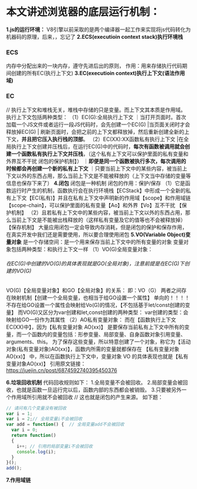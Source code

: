 # 本文讲述浏览器的底层运行机制：
**1.js的运行环境：**
V8引擎以前采取的是两个编译器一起工作来实现将js代码转化为机器码的原理，后来，，忘记了
**2.ECS(executioin context stack)执行环境栈**
### ECS
内存中分配出来的一块内存，遵守先进后出的原则，
作用：用来存储执行代码期间创建的所有EC(执行上下文)
**3.EC(executioin context)执行上下文(语法作用域)**
### EC
// 执行上下文和堆栈无关，堆栈中存储的只是变量。而上下文其本质是作用域。
执行上下文包括两种类型：
（1）EC(G):全局执行上下文
    ｜当打开页面时。首次加载一个JS文件或者运行一段JS代码时，会先创建一个EC(G)
    |当页面关闭时才会释放掉EC(G)
    | 刷新页面时，会把之前的上下文都释放掉，然后重新创建全新的上下文，**并且把它压入执行栈的顶部**。
（2）EC(XX):XX函数私有执行上下文
    |在全局执行上下文创建并压栈后，在运行EC(G)中的代码时，**每次有函数被调用就会创建一个函数私有执行上下文并压栈**，（这个私有上下文可以保护里面的私有变量和外界互不干扰 闭包的保护机制】）
    ｜**即便是同一个函数被执行多次，每次调用的时候都会再创建一个新的私有上下文**
    ｜只要当前上下文中的某些内容，被当前上下文以外的东西占用，那么当前上下文是不能被释放的（上下文当中存储的变量等信息也保存下来了）
**4.闭包**
闭包是一种机制
闭包的作用：保护/保存
（1）它是函数运行时产生的机制，函数执行会在执行环境栈【ECStack】中形成一个全新的私有上下文【EC(私有)】并且在私有上下文中声明新的作用域【scope】和作用域链【scope-chain】，可以保护里面的私有变量【Ao】和外界【Vo】互不干扰 【保护机制】
（2）且若私有上下文中的某些内容，被当前上下文以外的东西占用，那么当前上下文是不能被出栈释放的（这样私有变量及它的值等也不会被释放掉）【保存机制】
大量应用闭包一定会导致内存消耗，但是闭包的保护和保存作用，在真实开发中我们还是需要使用，所以要合理使用闭包
**5.VO(Variable Object)变量对象**
是一个存储空间：是一个用来保存当前上下文中的所有变量的对象
变量对象包括两种类型：和执行上下文一样
（1）VO(G)全局变量对象：
   ###### 在EC(G)中创建的VO(G)的具体表现就是GO(全局对象)，注意前提是在EC(G)下创建的VO(G)
   VO(G)【全局变量对象】和GO【全局对象】的关系：
   即：VO（G）
      两者之间存在映射机制【创建一个全局变量，也相当于给GO设置一个属性】 单向的！！！！不存在给GO设置一个属性会映射给Vo(G)的情况，【不包括基于let/const创建的变量】
   而VO(G)又区分为var创建和let,const创建的两种类型：
   var创建的类型：会映射给GO一份作为其属性
（2）AO私有变量对象：
    而在【函数执行上下文EC(XX)中】，因为【私有变量对象 AO(xx)】 是要保存当前私有上下文中所有的变量，而一个函数内的变量包括：形参变量、局部变量、自身函数对象引用变量、arguments、this。 为了保存这些变量，所以特意创建了一个对象，称它为【活动对象(私有变量对象)AO(xx)】，函数内所需的变量就都保存在 【私有变量对象AO(xx)】 中，所以在函数执行上下文中，变量对象 VO 的具体表现也就是【私有变量对象AO(xx)】
引用原文链接：https://juejin.cn/post/6874592740395450376

**6.垃圾回收机制**
代码回收规则如下：
1.全局变量不会被回收。
2.局部变量会被回收，也就是函数一旦运行完以后，函数内部的东西都会被销毁。
3.只要被另外一个作用域所引用就不会被回收
// 这也就是闭包的产生来源。
如下题：
```js
// 请问有几个变量没有被回收
var i = 1;
var i = 2;// 全局变量i不会被回收
var add = function() {  // 全局变量add不会被回收
  var i = 0;
  return function()
  {
    i++; // 引用的局部变量i不会被回收
    console.log(i);
  }
}();
add();
```
**7.作用域链**